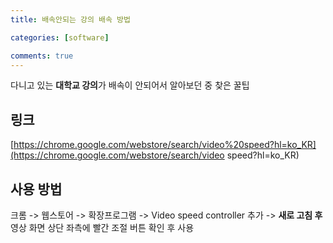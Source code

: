 ```yaml
---
title: 배속안되는 강의 배속 방법

categories: [software]

comments: true
---
```


다니고 있는 **대학교 강의**가 배속이 안되어서 알아보던 중 찾은 꿀팁



## 링크  

[https://chrome.google.com/webstore/search/video%20speed?hl=ko_KR](https://chrome.google.com/webstore/search/video speed?hl=ko_KR)



## 사용 방법 

크롬   ->   웹스토어    ->   확장프로그램   ->   Video speed controller 추가 -> **새로 고침 후** 영상 화면 상단 좌측에 빨간 조절 버튼 확인 후 사용